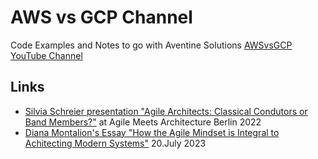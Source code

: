 # AWS vs GCP Channel

Code Examples and Notes to go with Aventine Solutions [AWSvsGCP YouTube Channel](https://www.youtube.com/channel/UCzZ_FvZDBU-2t972hunUu2A)

## Links
* [Silvia Schreier presentation "Agile Architects: Classical Condutors or Band Members?"](https://youtu.be/09drug_LXJ4?si=-PDL8VJIPzFnnaFr)
  at Agile Meets Architecture Berlin 2022
* [Diana Montalion's Essay "How the Agile Mindset is Integral to Achitecting Modern Systems"](https://www.agile-meets-architecture.com/essays/how-the-agile-mindset-is-integral-to-architecting-modern-systems) 20.July 2023